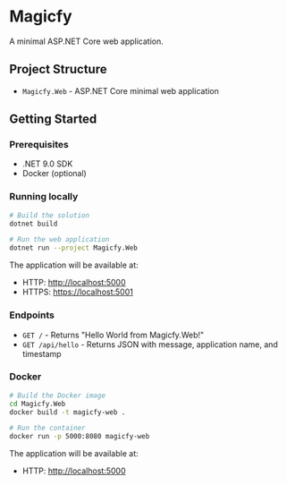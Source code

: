 # Magicfy

A minimal ASP.NET Core web application.

## Project Structure

- `Magicfy.Web` - ASP.NET Core minimal web application

## Getting Started

### Prerequisites

- .NET 9.0 SDK
- Docker (optional)

### Running locally

```bash
# Build the solution
dotnet build

# Run the web application
dotnet run --project Magicfy.Web
```

The application will be available at:

- HTTP: <http://localhost:5000>
- HTTPS: <https://localhost:5001>

### Endpoints

- `GET /` - Returns "Hello World from Magicfy.Web!"
- `GET /api/hello` - Returns JSON with message, application name, and timestamp

### Docker

```bash
# Build the Docker image
cd Magicfy.Web
docker build -t magicfy-web .

# Run the container
docker run -p 5000:8080 magicfy-web
```

The application will be available at:
- HTTP: <http://localhost:5000>
